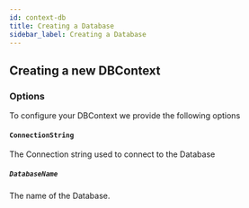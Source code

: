 ```yaml
---
id: context-db
title: Creating a Database
sidebar_label: Creating a Database
---
```


## Creating a new DBContext


### Options

To configure your DBContext we provide the following options

#### `ConnectionString`

The Connection string used to connect to the Database

##### `DatabaseName`

The name of the Database.